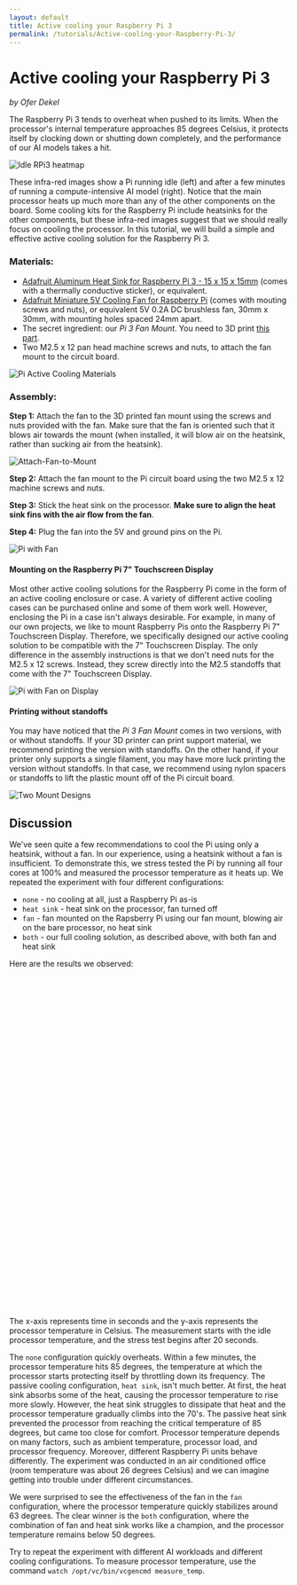 ```yaml
---
layout: default
title: Active cooling your Raspberry Pi 3
permalink: /tutorials/Active-cooling-your-Raspberry-Pi-3/
---
```


# Active cooling your Raspberry Pi 3

*by Ofer Dekel*


The Raspberry Pi 3 tends to overheat when pushed to its limits. When the processor's internal temperature approaches 85 degrees Celsius, it protects itself by clocking down or shutting down completely, and the performance of our AI models takes a hit.

![Idle RPi3 heatmap](/ELL/tutorials/Active-Cooling-your-Raspberry-Pi-3/Pi-3-IR.jpg)

These infra-red images show a Pi running idle (left) and after a few minutes of running a compute-intensive AI model (right). Notice that the main processor heats up much more than any of the other components on the board. Some cooling kits for the Raspberry Pi include heatsinks for the other components, but these infra-red images suggest that we should really focus on cooling the processor. In this tutorial, we will build a simple and effective active cooling solution for the Raspberry Pi 3.

### Materials:

* [Adafruit Aluminum Heat Sink for Raspberry Pi 3 - 15 x 15 x 15mm](https://www.adafruit.com/product/3082) (comes with a thermally conductive sticker), or equivalent.
* [Adafruit Miniature 5V Cooling Fan for Raspberry Pi](https://www.adafruit.com/product/3368) (comes with mouting screws and nuts), or equivalent 5V 0.2A DC brushless fan, 30mm x 30mm, with mounting holes spaced 24mm apart.
* The secret ingredient: our *Pi 3 Fan Mount*. You need to 3D print [this part](/ELL/gallery/Raspberry-Pi-3-Fan-Mount).
* Two M2.5 x 12 pan head machine screws and nuts, to attach the fan mount to the circuit board.

![Pi Active Cooling Materials](/ELL/tutorials/Active-Cooling-your-Raspberry-Pi-3/Pi-Active-Cooling-Materials.jpg)

### Assembly:

**Step 1:** Attach the fan to the 3D printed fan mount using the screws and nuts provided with the fan. Make sure that the fan is oriented such that it blows air towards the mount (when installed, it will blow air on the heatsink, rather than sucking air from the heatsink).

![Attach-Fan-to-Mount](/ELL/tutorials/Active-Cooling-your-Raspberry-Pi-3/Attach-Fan-to-Mount.jpg) 

**Step 2:** Attach the fan mount to the Pi circuit board using the two M2.5 x 12 machine screws and nuts.

**Step 3:** Stick the heat sink on the processor. **Make sure to align the heat sink fins with the air flow from the fan**.

**Step 4:** Plug the fan into the 5V and ground pins on the Pi.

![Pi with Fan](/ELL/tutorials/Active-Cooling-your-Raspberry-Pi-3/Pi-with-Fan.jpg)

#### Mounting on the Raspberry Pi 7" Touchscreen Display

Most other active cooling solutions for the Raspberry Pi come in the form of an active cooling enclosure or case. A variety of different active cooling cases can be purchased online and some of them work well. However, enclosing the Pi in a case isn't always desirable. For example, in many of our own projects, we like to mount Raspberry Pis onto the Raspberry Pi 7" Touchscreen Display. Therefore, we specifically designed our active cooling solution to be compatible with the 7" Touchscreen Display. The only difference in the assembly instructions is that we don't need nuts for the M2.5 x 12 screws. Instead, they screw directly into the M2.5 standoffs that come with the 7" Touchscreen Display.

![Pi with Fan on Display](/ELL/tutorials/Active-Cooling-your-Raspberry-Pi-3/Pi-with-Fan-on-Display.jpg)

#### Printing without standoffs

You may have noticed that the *Pi 3 Fan Mount* comes in two versions, with or without standoffs. If your 3D printer can print support material, we recommend printing the version with standoffs. On the other hand, if your printer only supports a single filament, you may have more luck printing the version without standoffs. In that case, we recommend using nylon spacers or standoffs to lift the plastic mount off of the Pi circuit board.

![Two Mount Designs](/ELL/tutorials/Active-Cooling-your-Raspberry-Pi-3/Two-Mount-Designs.jpg)

## Discussion

We've seen quite a few recommendations to cool the Pi using only a heatsink, without a fan. In our experience, using a heatsink without a fan is insufficient. To demonstrate this, we stress tested the Pi by running all four cores at 100% and measured the processor temperature as it heats up.  We repeated the experiment with four different configurations:

* `none` - no cooling at all, just a Raspberry Pi as-is
* `heat sink` - heat sink on the processor, fan turned off
* `fan` - fan mounted on the Rapsberry Pi using our fan mount, blowing air on the bare processor, no heat sink
* `both` - our full cooling solution, as described above, with both fan and heat sink

Here are the results we observed:

<style>
.line {
  fill: none;
  stroke-width: 2.5px;
}

svg {
  width: 100%;
}
</style>

<svg id="plot1" height="600" ></svg>
<!-- for d3 based charting -->
<script src="/ELL/js/d3.min.js"></script>
<script src="/ELL/js/multi-line-plot.js"></script>
<script>
multi_line_plot("/ELL/tutorials/Active-Cooling-your-Raspberry-Pi-3/Pi-Heating-Data.tsv", "plot1", "Processor Temperature ºC", null, [35,90], 60);
</script>

The x-axis represents time in seconds and the y-axis represents the processor temperature in Celsius. The measurement starts with the idle processor temperature, and the stress test begins after 20 seconds.

The `none` configuration quickly overheats. Within a few minutes, the processor temperature hits 85 degrees, the temperature at which the processor starts protecting itself by throttling down its frequency. The passive cooling configuration, `heat sink`, isn't much better. At first, the heat sink absorbs some of the heat, causing the processor temperature to rise more slowly. However, the heat sink struggles to dissipate that heat and the processor temperature gradually climbs into the 70's. The passive heat sink prevented the processor from reaching the critical temperature of 85 degrees, but came too close for comfort. Processor temperature depends on many factors, such as ambient temperature, processor load, and processor frequency. Moreover, different Raspberry Pi units behave differently. The experiment was conducted in an air conditioned office (room temperature was about 26 degrees Celsius) and we can imagine getting into trouble under different circumstances.

We were surprised to see the effectiveness of the fan in the `fan` configuration, where the processor temperature quickly stabilizes around 63 degrees. The clear winner is the `both` configuration, where the combination of fan and heat sink works like a champion, and the processor temperature remains below 50 degrees.

Try to repeat the experiment with different AI workloads and different cooling configurations. To measure processor temperature, use the command `watch /opt/vc/bin/vcgencmd measure_temp`.
